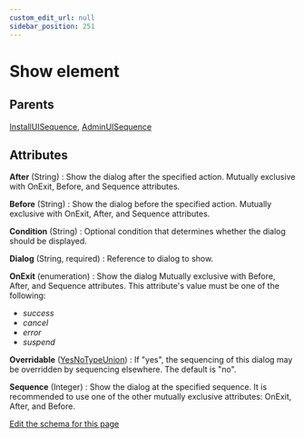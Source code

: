 ```yaml
---
custom_edit_url: null
sidebar_position: 251
---
```

# Show element


## Parents
[InstallUISequence](installuisequence.md), [AdminUISequence](adminuisequence.md)

## Attributes
**After** (String)
  : Show the dialog after the specified action. Mutually exclusive with OnExit, Before, and Sequence attributes.

**Before** (String)
  : Show the dialog before the specified action. Mutually exclusive with OnExit, After, and Sequence attributes.

**Condition** (String)
  : Optional condition that determines whether the dialog should be displayed.

**Dialog** (String, required)
  : Reference to dialog to show.

**OnExit** (enumeration)
  : Show the dialog Mutually exclusive with Before, After, and Sequence attributes. This attribute's value must be one of the following:
- *success*
- *cancel*
- *error*
- *suspend*

**Overridable** ([YesNoTypeUnion](yesnotype.md 'Values of this type will either be "yes"/"true" or "no"/"false".'))
  : If "yes", the sequencing of this dialog may be overridden by sequencing elsewhere. The default is "no".

**Sequence** (Integer)
  : Show the dialog at the specified sequence. It is recommended to use one of the other mutually exclusive attributes: OnExit, After, and Before.


[Edit the schema for this page](https://github.com/wixtoolset/web/blob/master/src/xsd4/wix.xsd)